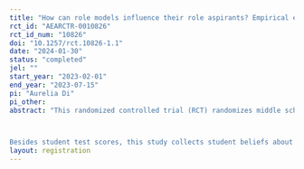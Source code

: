 ```yaml
---
title: "How can role models influence their role aspirants? Empirical evidence from schools in China."
rct_id: "AEARCTR-0010826"
rct_id_num: "10826"
doi: "10.1257/rct.10826-1.1"
date: "2024-01-30"
status: "completed"
jel: ""
start_year: "2023-02-01"
end_year: "2023-07-15"
pi: "Aurelia Di"
pi_other:
abstract: "This randomized controlled trial (RCT) randomizes middle school students to watch one of the video-recorded interviews with two role models.  A growing body of literature has focused on the impact of role models and their underlying mechanisms. The aim of this RCT is to study the marginal effects of different content shared by the role models or the marginal effects of disclosing information about the role models on their role aspirants. 

Besides student test scores, this study collects student beliefs about gender and ability, aspirations, behaviors (efforts spent on study, school absence, confidence in achieving goals), and subjective well-being. This study also invites students' parents and head teachers to participate in a baseline survey. Therefore, this study aims to explore the changes in mechanisms due to different content shared by role models, or different information revealed about role models. "
layout: registration
---
```


